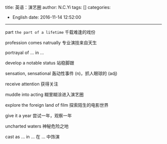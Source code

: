 title: 英语：演艺圈
author: N.C.Yi
tags: []
categories:
  - English
date: 2016-11-14 12:52:00
---
part `the part of a lifetime` 千载难逢的戏份

profession comes natrually 专业演技来自天生

portrayal of ... in ...

develop a notable status 站稳脚跟

sensation, sensational 轰动性事件 (n)，抓人眼球的 (adj)

receive attention 获得关注

muddle into acting 糊里糊涂进入演艺圈

explore the foreign land of film 探索陌生的电影世界

give it a year 尝试一年，观察一年

uncharted waters 神秘危险之地

cast as ... in ... 在 ... 中饰演